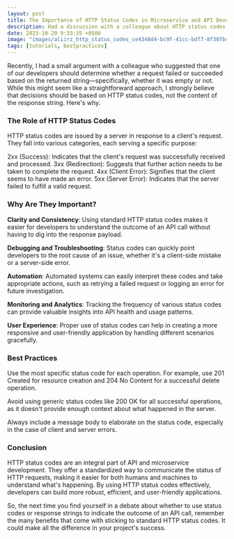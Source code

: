 ```yaml
---
layout: post
title: The Importance of HTTP Status Codes in Microservice and API Development
description: Had a discussion with a colleague about HTTP status codes and thought I'd share my thoughts on the topic.
date: 2023-10-20 9:33:35 +0500
image: "images/aliirz_http_status_codes_ce4348d4-bc9f-41cc-bdf7-8f307b45f638.png"
tags: [tutorials, bestpractices]
---
```

Recently, I had a small argument with a colleague who suggested that one of our developers should determine whether a request failed or succeeded based on the returned string—specifically, whether it was empty or not. While this might seem like a straightforward approach, I strongly believe that decisions should be based on HTTP status codes, not the content of the response string. Here's why.

### The Role of HTTP Status Codes
HTTP status codes are issued by a server in response to a client's request. They fall into various categories, each serving a specific purpose:

2xx (Success): Indicates that the client's request was successfully received and processed.
3xx (Redirection): Suggests that further action needs to be taken to complete the request.
4xx (Client Error): Signifies that the client seems to have made an error.
5xx (Server Error): Indicates that the server failed to fulfill a valid request.

### Why Are They Important?
**Clarity and Consistency**: Using standard HTTP status codes makes it easier for developers to understand the outcome of an API call without having to dig into the response payload.

**Debugging and Troubleshooting**: Status codes can quickly point developers to the root cause of an issue, whether it's a client-side mistake or a server-side error.

**Automation**: Automated systems can easily interpret these codes and take appropriate actions, such as retrying a failed request or logging an error for future investigation.

**Monitoring and Analytics**: Tracking the frequency of various status codes can provide valuable insights into API health and usage patterns.

**User Experience**: Proper use of status codes can help in creating a more responsive and user-friendly application by handling different scenarios gracefully.

### Best Practices
Use the most specific status code for each operation. For example, use 201 Created for resource creation and 204 No Content for a successful delete operation.

Avoid using generic status codes like 200 OK for all successful operations, as it doesn't provide enough context about what happened in the server.

Always include a message body to elaborate on the status code, especially in the case of client and server errors.

### Conclusion
HTTP status codes are an integral part of API and microservice development. They offer a standardized way to communicate the status of HTTP requests, making it easier for both humans and machines to understand what's happening. By using HTTP status codes effectively, developers can build more robust, efficient, and user-friendly applications.

So, the next time you find yourself in a debate about whether to use status codes or response strings to indicate the outcome of an API call, remember the many benefits that come with sticking to standard HTTP status codes. It could make all the difference in your project's success.








